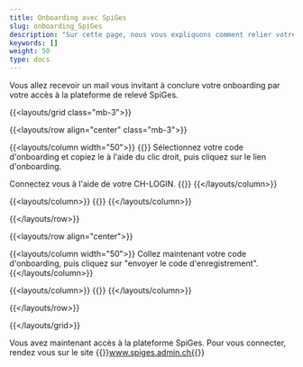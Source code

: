 ```yaml
---
title: Onboarding avec SpiGes
slug: onboarding_SpiGes
description: "Sur cette page, nous vous expliquons comment relier votre CH-LOGIN avec SpiGes."
keywords: []
weight: 50
type: docs
---
```


Vous allez recevoir un mail vous invitant à conclure votre onboarding par votre accès à la plateforme de relevé SpiGes.

{{<layouts/grid class="mb-3">}}

{{<layouts/row align="center" class="mb-3">}}

{{<layouts/column width="50">}}
{{<markdown>}}
Sélectionnez votre code d'onboarding et copiez le à l'aide du clic droit, puis cliquez sur le lien d'onboarding.

Connectez vous à l'aide de votre CH-LOGIN.
{{</markdown>}}
{{</layouts/column>}}

{{<layouts/column>}}
{{<insertImage image="mail_onboarding.png" class="edge max-w-90">}}
{{</layouts/column>}}

{{</layouts/row>}}

{{<layouts/row align="center">}}

{{<layouts/column width="50">}}
Collez maintenant votre code d'onboarding, puis cliquez sur "envoyer le code d'enregistrement".
{{</layouts/column>}}

{{<layouts/column>}}
{{<insertImage image="enregistrement.png" class="edge max-w-90">}}
{{</layouts/column>}}

{{</layouts/row>}}

{{</layouts/grid>}}

Vous avez maintenant accès à la plateforme SpiGes. Pour vous connecter, rendez vous sur le site {{<link url="https://www.spiges.admin.ch/home" newTab="true">}}www.spiges.admin.ch{{</link>}}
<!--www.spiges.admin.ch-->